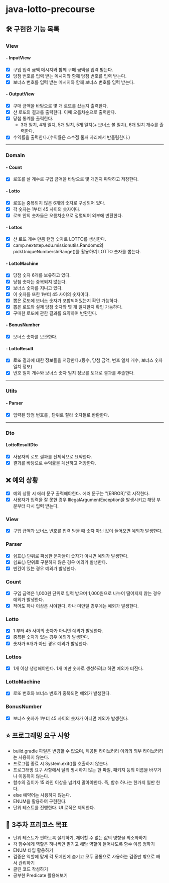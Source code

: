 # java-lotto-precourse

## 🛠️ 구현한 기능 목록

### View

#### - InputView

- [X] 구입 입력 금액 메시지와 함께 구매 금액을 입력 받는다.
- [X] 당첨 번호를 입력 받는 메시지와 함께 당첨 번호를 입력 받는다.
- [X] 보너스 번호를 입력 받는 메시지와 함께 보너스 번호를 입력 받는다.

#### - OutputView

- [X] 구매 금액을 바탕으로 몇 개 로또를 샀는지 출력한다.
- [X] 산 로또의 결과를 출력한다. 이때 오름차순으로 출력한다.
- [X] 당첨 통계를 출력한다.
    - 3개 일치, 4개 일치, 5개 일치, 5개 일치(+ 보너스 볼 일치), 6개 일치 개수를 출력한다.
- [X] 수익률을 출력한다.(수익률은 소수점 둘째 자리에서 반올림한다.)

----

### Domain

#### - Count

- [X] 로또를 살 계수로 구입 금액을 바탕으로 몇 개인지 파악하고 저장한다.

#### - Lotto

- [X] 로또는 중복되지 않은 6개의 숫자로 구성되어 있다.
- [X] 각 숫자는 1부터 45 사이의 숫자이다.
- [X] 로또 안의 숫자들은 오름차순으로 정렬되어 외부에 반환한다.

#### - Lottos

- [X] 산 로또 개수 만큼 랜덤 숫자로 LOTTO를 생성한다.
- [X] camp.nextstep.edu.missionutils.Randoms의 pickUniqueNumbersInRange()를 활용하여 LOTTO 숫자를 뽑는다.

#### - LottoMachine

- [X] 당첨 숫자 6개를 보유하고 있다.
- [X] 당첨 숫자는 중복되지 않는다.
- [X] 보너스 숫자를 지니고 있다.
- [X] 이 숫자들 또한 1부터 45 사이의 숫자이다.
- [X] 뽑은 로또에 보너스 숫자가 포함되어있는지 확인 가능하다.
- [X] 뽑은 로또와 실제 당첨 숫자와 몇 개 일치한지 확인 가능하다.
- [X] 구매한 로또에 관한 결과를 요약하여 반환한다.

#### - BonusNumber

- [X] 보너스 숫자를 보관한다.

#### - LottoResult

- [X] 로또 결과에 대한 정보들을 저장한다.(등수, 당첨 금액, 번호 일치 개수, 보너스 숫자 일치 정보)
- [X] 번호 일치 개수와 보너스 숫자 일치 정보를 토대로 결과를 추출한다.

---

### Utils

#### - Parser

- [X] 입력된 당첨 번호를 , 단위로 잘라 숫자들로 반환한다.

---

### Dto

#### LottoResultDto

- [X] 사용자의 로또 결과를 전체적으로 요약한다.
- [X] 결과를 바탕으로 수익률을 계산하고 저장한다.

## ❌ 예외 상황

- [X] 예외 상황 시 에러 문구 출력해야한다. 에러 문구는 "[ERROR]"로 시작한다.
- [X] 사용자가 입력을 잘 못한 경우 IllegalArgumentException을 발생시키고 해당 부분부터 다시 입력 받는다.

### View

- [X] 구입 급액과 보너스 번호를 입력 받을 때 숫자 아닌 값이 들어오면 예외가 발생한다.

### Parser

- [X] 쉼표(,) 단위로 파싱한 문자들이 숫자가 아니면 예외가 발생한다.
- [X] 쉼표(,) 단위로 구분하지 않은 경우 예외가 발생한다.
- [X] 빈칸이 있는 경우 예외가 발생한다.

### Count

- [X] 구입 금액은 1,000원 단위로 입력 받으며 1,000원으로 나누어 떨어지지 않는 경우 예외가 발생한다.
- [X] 적어도 하나 이상은 사야한다. 하나 미만일 경우에는 예외가 발생한다.

### Lotto

- [X] 1 부터 45 사이의 숫자가 아니면 예외가 발생한다.
- [X] 중복된 숫자가 있는 경우 예외가 발생한다.
- [X] 숫자가 6개가 아닌 경우 예외가 발생한다.

### Lottos

- [X] 1개 이상 생성해야한다. 1개 미만 숫자로 생성하려고 하면 예외가 터진다.

### LottoMachine

- [X] 로또 번호와 보너스 번호가 중복되면 예외가 발생한다.

### BonusNumber

- [X] 보너스 숫자가 1부터 45 사이의 숫자가 아니면 예외가 발생한다.

## ⭐ 프로그래밍 요구 사항

- build.gradle 파일은 변경할 수 없으며, 제공된 라이브러리 이외의 외부 라이브러리는 사용하지 않는다.
- 프로그램 종료 시 System.exit()를 호출하지 않는다.
- 프로그래밍 요구 사항에서 달리 명시하지 않는 한 파일, 패키지 등의 이름을 바꾸거나 이동하지 않는다.
- 함수의 길이가 15 라인 이상을 넘기지 말아야한다. 즉, 함수 하나는 한가지 일만 한다.
- else 예약어는 사용하지 않는다.
- ENUM을 활용하여 구현한다.
- 단위 테스트를 진행한다. UI 로직은 제외한다.

## 💪 3주차 프리코스 목표

- 단위 테스트가 편하도록 설계하기, 제어할 수 없는 값의 영향을 최소화하기
- 각 함수에게 역할은 하나씩만 맡기고 해당 역할이 들어나도록 함수 이름 정하기
- ENUM 타입 활용하기
- 검증은 역할에 맡게 각 도메인에 숨기고 모두 공통으로 사용하는 검증만 밖으로 빼서 관리하기
- 클린 코드 작성하기
- 공부한 Predicate 활용해보기



